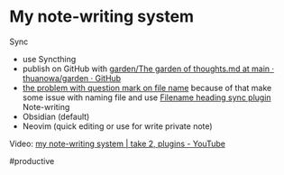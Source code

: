 # My note-writing system

Sync
- use Syncthing
- publish on GitHub with [garden/The garden of thoughts.md at main · thuanowa/garden · GitHub](https://github.com/thuanowa/garden/blob/main/The%20garden%20of%20thoughts.md)
- [the problem with question mark on file name](the%20problem%20with%20question%20mark%20on%20file%20name.md) because of that make some issue with naming file and use [Filename heading sync plugin](Filename%20heading%20sync%20plugin.md) 
Note-writing
- Obsidian (default)
- Neovim (quick editing or use for write private note)

Video: [my note-writing system | take 2, plugins - YouTube](https://www.youtube.com/watch?v=KJpDepXMEPo)

#productive 